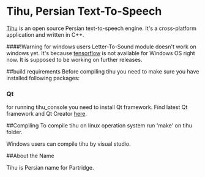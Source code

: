 # Tihu, Persian Text-To-Speech


[Tihu](https://github.com/tihu-nlp/tihu) is an open source Persian text-to-speech engine. It's a cross-platform application and  written in C++. 

####!Warning for windows users
Letter-To-Sound module doesn't work on windows yet. It's because [tensorflow](http://tensorflow.org) is not available for Windows OS right now. It is supposed to be working on further releases.

##build requirements
Before compiling tihu you need to make sure you have installed following packages:
### Qt
for running tihu_console you need to install Qt framework. Find latest Qt framework and Qt Creator [here](https://www.qt.io/).

##Compiling
To compile tihu on linux operation system run 'make' on tihu folder.

Windows users can compile tihu by visual studio.

##About the Name

Tihu is Persian name for Partridge.

